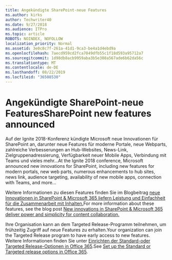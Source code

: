 ```yaml
---
title: Angekündigte SharePoint-neue Features
ms.author: kirks
author: Techwriter40
ms.date: 9/27/2018
ms.audience: ITPro
ms.topic: article
ROBOTS: NOINDEX, NOFOLLOW
localization_priority: Normal
ms.assetid: 3e0c8c7f-261a-41d1-9ca3-be4a1d4ebd9a
ms.openlocfilehash: 7aecd959cd2fca7049dfb55c1f18d593a95712a7
ms.sourcegitcommit: 1d98db8acb9959aba3b5e308a567ade6b62da56c
ms.translationtype: MT
ms.contentlocale: de-DE
ms.lasthandoff: 08/22/2019
ms.locfileid: "36508530"
---
```

# <a name="sharepoint-new-features-announced"></a><span data-ttu-id="f1323-102">Angekündigte SharePoint-neue Features</span><span class="sxs-lookup"><span data-stu-id="f1323-102">SharePoint new features announced</span></span>

<span data-ttu-id="f1323-103">Auf der Ignite 2018-Konferenz kündigte Microsoft neue Innovationen für SharePoint an, darunter neue Features für moderne Portale, neue Webparts, zahlreiche Verbesserungen an Hub-Websites, News-Link, Zielgruppenadressierung, Verfügbarkeit neuer Mobile Apps, Verbindung mit Teams und vieles mehr...</span><span class="sxs-lookup"><span data-stu-id="f1323-103">At the Ignite 2018 conference, Microsoft announced new innovations for SharePoint, including new features for modern portals, new web parts, numerous enhancements to hub sites, news link, audience targeting, availability of new mobile apps, connection with Teams, and more...</span></span>
  
<span data-ttu-id="f1323-104">Weitere Informationen zu diesen Features finden Sie im Blogbeitrag [neue Innovationen in SharePoint &amp; Microsoft 365 liefern Leistung und Einfachheit für die Zusammenarbeit mit Inhalten.](https://go.microsoft.com/fwlink/?linkid=2026502)</span><span class="sxs-lookup"><span data-stu-id="f1323-104">For more information about these features, see the blog post [New innovations in SharePoint &amp; Microsoft 365 deliver power and simplicity for content collaboration.](https://go.microsoft.com/fwlink/?linkid=2026502)</span></span>
  
<span data-ttu-id="f1323-105">Ihre Organisation kann an dem Targeted Release-Programm teilnehmen, um frühzeitig Zugriff auf neue Features zu erhalten.</span><span class="sxs-lookup"><span data-stu-id="f1323-105">Your organization can join the Targeted Release program to have early access to new features.</span></span> <span data-ttu-id="f1323-106">Weitere Informationen finden Sie unter [Einrichten der Standard-oder Targeted Release-Optionen in Office 365](https://docs.microsoft.com/office365/admin/manage/release-options-in-office-365).</span><span class="sxs-lookup"><span data-stu-id="f1323-106">See [Set up the Standard or Targeted release options in Office 365](https://docs.microsoft.com/office365/admin/manage/release-options-in-office-365).</span></span>
